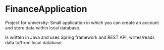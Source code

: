 # FinanceApplication
Project for university: Small application in which you can create an account and store data within local database.

Is written in Java and uses Spring framework and REST API, writes/reads data to/from local database.

